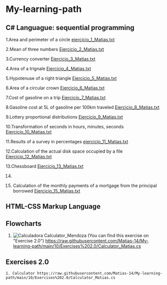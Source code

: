 # My-learning-path

## C# Languague: sequential programming

1.Area and perimeter of a circle
	[ejercicio_1_Matias.txt](https://github.com/Matias-14/My-learning-path/files/10907174/ejercicio_1_Matias.txt)

2.Mean of three numbers
  [Ejercicio_2_Matias.txt](https://github.com/Matias-14/My-learning-path/files/10907057/Ejercicio_2_Matias.txt)
  
3.Currency converter
  [Ejercicio_3_Matias.txt](https://github.com/Matias-14/My-learning-path/files/10907074/Ejercicio_3_Matias.txt)
  
4.Area of a trignale
  [Ejercicio_4_Matias.txt](https://github.com/Matias-14/My-learning-path/files/10907155/Ejercicio_4_Matias.txt)
  
5.Hypotenuse of a right triangle
  [Ejercicio_5_Matias.txt](https://github.com/Matias-14/My-learning-path/files/10907158/Ejercicio_5_Matias.txt)
  
6.Area of a circular crown
  [Ejercicio_6_Matias.txt](https://github.com/Matias-14/My-learning-path/files/10907161/Ejercicio_6_Matias.txt)

7.Cost of gasoline on a trip
  [Ejercicio_7_Matias.txt](https://github.com/Matias-14/My-learning-path/files/10907163/Ejercicio_7_Matias.txt)

8.Gasoline cost at 5L of gasoline per 100km traveled
  [Ejercicio_8_Matias.txt](https://github.com/Matias-14/My-learning-path/files/10907164/Ejercicio_8_Matias.txt)

9.Lottery proportional distributions
  [Ejercicio_9_Matias.txt](https://github.com/Matias-14/My-learning-path/files/10907167/Ejercicio_9_Matias.txt)

10.Transformation of seconds in hours, minutes, seconds
  [Ejercicio_10_Matias.txt](https://github.com/Matias-14/My-learning-path/files/10907168/Ejercicio_10_Matias.txt)

11.Results of a survey in percentages
  [ejercicio_11_Matias.txt](https://github.com/Matias-14/My-learning-path/files/10907241/ejercicio_11_Matias.txt)

 
12.Calculation of the actual disk space occupied by a file
  [Ejercicio_12_Matias.txt](https://github.com/Matias-14/My-learning-path/files/10907239/Ejercicio_12_Matias.txt)

13.Chessboard
  [Ejercicio_13_Matias.txt](https://github.com/Matias-14/My-learning-path/files/10907238/Ejercicio_13_Matias.txt)

14.


15. Calculation of the monthly payments of a mortgage from the principal borrowed
  [Ejercicio_15_Matias.txt](https://github.com/Matias-14/My-learning-path/files/10907244/Ejercicio_15_Matias.txt)


## HTML-CSS Markup Language

## Flowcharts

1. ![Calculadora](https://user-images.githubusercontent.com/123888488/223506486-e2e40c12-d6f3-469f-a37a-4906b04da0f1.png)
	Calculator_Mendoza (You can find this exercise on "Exercise 2.0")
	https://raw.githubusercontent.com/Matias-14/My-learning-path/main/10/Exercises%202.0/Calculator_Matias.cs
	
## Exercises 2.0
	1. Calculator https://raw.githubusercontent.com/Matias-14/My-learning-path/main/10/Exercises%202.0/Calculator_Matias.cs

